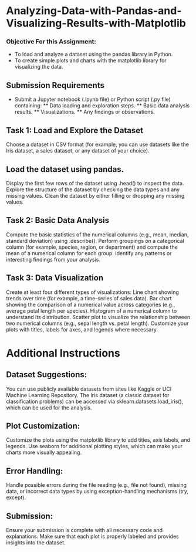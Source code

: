 # Analyzing-Data-with-Pandas-and-Visualizing-Results-with-Matplotlib
### Objective For this Assignment:  
* To load and analyze a dataset using the pandas library in Python. 
* To create simple plots and charts with the matplotlib library for visualizing the data.

## Submission Requirements
* Submit a Jupyter notebook (.ipynb file) or Python script (.py file) containing:
** Data loading and exploration steps.
** Basic data analysis results.
** Visualizations.
** Any findings or observations.

## Task 1: Load and Explore the Dataset
Choose a dataset in CSV format (for example, you can use datasets like the Iris dataset, a sales dataset, or any dataset of your choice).
## Load the dataset using pandas.
Display the first few rows of the dataset using .head() to inspect the data.
Explore the structure of the dataset by checking the data types and any missing values.
Clean the dataset by either filling or dropping any missing values.
## Task 2: Basic Data Analysis
Compute the basic statistics of the numerical columns (e.g., mean, median, standard deviation) using .describe().
Perform groupings on a categorical column (for example, species, region, or department) and compute the mean of a numerical column for each group.
Identify any patterns or interesting findings from your analysis.
## Task 3: Data Visualization
Create at least four different types of visualizations:
Line chart showing trends over time (for example, a time-series of sales data).
Bar chart showing the comparison of a numerical value across categories (e.g., average petal length per species).
Histogram of a numerical column to understand its distribution.
Scatter plot to visualize the relationship between two numerical columns (e.g., sepal length vs. petal length).
Customize your plots with titles, labels for axes, and legends where necessary.



# Additional Instructions

## Dataset Suggestions:

You can use publicly available datasets from sites like Kaggle or UCI Machine Learning Repository.
The Iris dataset (a classic dataset for classification problems) can be accessed via sklearn.datasets.load_iris(), which can be used for the analysis.

## Plot Customization:

Customize the plots using the matplotlib library to add titles, axis labels, and legends.
Use seaborn for additional plotting styles, which can make your charts more visually appealing.

## Error Handling:

Handle possible errors during the file reading (e.g., file not found), missing data, or incorrect data types by using exception-handling mechanisms (try, except).

## Submission:

Ensure your submission is complete with all necessary code and explanations. Make sure that each plot is properly labeled and provides insights into the dataset.

